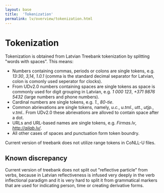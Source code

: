 ```yaml
---
layout: base
title:  'Tokenization'
permalink: lv/overview/tokenization.html
---
```


# Tokenization

Tokenization is obtained from Latvian Treebank tokenization by splitting "words with spaces". This means:

* Numbers containing commas, periods or colons are single tokens, e.g. *13:30*, *3,14*, *1.0.1* (comma is the standard decimal separator for Latvian, colon is comonly used seperator for clocks).
* From UDv2.0 numbers containing spaces are single tokens as space is commonly used for digit grouping in Latvian, e.g. *1 000 123*, *+371 9876 5432* (large numbers and phone numbers).
* Cardinal numbers are single tokens, e.g. *1.*, *80-tie*.
* Common abrievations are single tokens, namely, *u.c.*, *u.tml.*, *utt.*, *utjp.*, *v.tml.*. From UDv2.0 these abrievations are alloved to contain space after a dot.
* URLs and URL-based names are single tokens, e.g. *Firmas.lv*, *http://ailab.lv/*.
* All other cases of spaces and punctuation form token boundry.

Current version of treebank does not utilize range tokens in CoNLL-U files. 

## Known discrepancy

Current version of treebank does not split out "reflective particle" from verbs, because in Latvian reflectiveness is infused very deeply in the verb inflectional paradigm and it is very hard to split it from grammatical markers that are used for indicating person, time or creating derivative forms.
